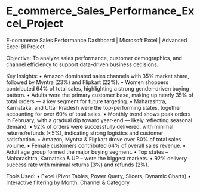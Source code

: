 # E_commerce_Sales_Performance_Excel_Project

E-commerce Sales Performance Dashboard | Microsoft Excel | Advanced Excel BI Project

Objective: To analyze sales performance, customer demographics, and channel efficiency to support data-driven business decisions.

Key Insights:
• Amazon dominated sales channels with 35% market share, followed by Myntra (23%) and Flipkart (22%).
• Women shoppers contributed 64% of total sales, highlighting a strong gender-driven buying pattern.
• Adults were the primary customer base, making up nearly 35% of total orders — a key segment for future targeting.
• Maharashtra, Karnataka, and Uttar Pradesh were the top-performing states, together accounting for over 60% of total sales.
• Monthly trend shows peak orders in February, with a gradual dip toward year-end — likely reflecting seasonal demand.
• 92% of orders were successfully delivered, with minimal returns/refunds (<5%), indicating strong logistics and customer satisfaction.
• Amazon, Myntra & Flipkart drove over 80% of total sales volume.
• Female customers contributed 64% of overall sales revenue.
• Adult age group formed the major buying segment.
• Top states – Maharashtra, Karnataka & UP – were the biggest markets.
• 92% delivery success rate with minimal returns (3%) and refunds (2%).

Tools Used:
• Excel (Pivot Tables, Power Query, Slicers, Dynamic Charts)
• Interactive filtering by Month, Channel & Category
